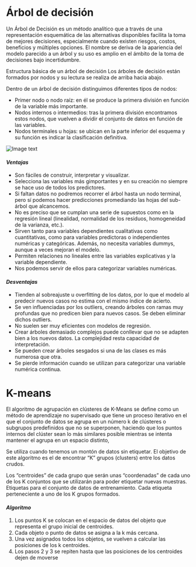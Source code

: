 # **Árbol de decisión**

Un Árbol de Decisión es un método analítico que a través de una representación esquemática de las alternativas disponibles facilita la toma de mejores decisiones, especialmente cuando existen riesgos, costos, beneficios y múltiples opciones. El nombre se deriva de la apariencia del modelo parecido a un árbol y su uso es amplio en el ámbito de la toma de decisiones bajo incertidumbre.  

Estructura básica de un árbol de decisión
Los árboles de decisión están formados por nodos y su lectura se realiza de arriba hacia abajo. 

Dentro de un árbol de decisión distinguimos diferentes tipos de nodos: 

* Primer nodo o nodo raíz: en él se produce la primera división en función de la variable más importante.
* Nodos internos o intermedios: tras la primera división encontramos estos nodos, que vuelven a dividir el conjunto de datos en función de las variables.
* Nodos terminales u hojas: se ubican en la parte inferior del esquema y su función es indicar la clasificación definitiva.

![Image text](https://www.maximaformacion.es/wp-content/uploads/2021/07/Estructura-de-un-arbol-de-decision.jpg)

#### *Ventajas*

* Son fáciles de construir, interpretar y visualizar.
* Selecciona las variables más gimportantes y en su creación no siempre se hace uso de todos los predictores.
* Si faltan datos no podremos recorrer el árbol hasta un nodo terminal, pero sí podemos hacer predicciones promediando las hojas del sub-árbol que alcancemos.
* No es preciso que se cumplan una serie de supuestos como en la regresión lineal (linealidad, normalidad de los residuos, homogeneidad de la varianza, etc.).
* Sirven tanto para variables dependientes cualitativas como cuantitativas, como para variables predictoras o independientes numéricas y categóricas. Además, no necesita variables dummys, aunque a veces mejoran el modelo.
* Permiten relaciones no lineales entre las variables explicativas y la variable dependiente.
* Nos podemos servir de ellos para categorizar variables numéricas.

#### *Desventajas*

* Tienden al sobreajuste u overfitting de los datos, por lo que el modelo al predecir nuevos casos no estima con el mismo índice de acierto.
* Se ven influenciadas por los outliers, creando árboles con ramas muy profundas que no predicen bien para nuevos casos. Se deben eliminar dichos outliers.
* No suelen ser muy eficientes con modelos de regresión.
* Crear árboles demasiado complejos puede conllevar que no se adapten bien a los nuevos datos. La complejidad resta capacidad de interpretación.
* Se pueden crear árboles sesgados si una de las clases es más numerosa que otra.
* Se pierde información cuando se utilizan para categorizar una variable numérica continua.

# **K-means** 

El algoritmo de agrupación en clústeres de K-Means se define como un método de aprendizaje no supervisado que tiene un proceso iterativo en el que el conjunto de datos se agrupa en un número k de clústeres o subgrupos predefinidos que no se superponen, haciendo que los puntos internos del clúster sean lo más similares posible mientras se intenta mantener el agrupa en un espacio distinto,

Se utiliza cuando tenemos un montón de datos sin etiquetar. El objetivo de este algoritmo es el de encontrar “K” grupos (clusters) entre los datos crudos. 

Los “centroides” de cada grupo que serán unas “coordenadas” de cada uno de los K conjuntos que se utilizarán para poder etiquetar nuevas muestras.
Etiquetas para el conjunto de datos de entrenamiento. Cada etiqueta perteneciente a uno de los K grupos formados.

#### *Algoritmo*
1. Los puntos K se colocan en el espacio de datos del objeto que representa el grupo inicial de centroides.
2. Cada objeto o punto de datos se asigna a la k más cercana.
3. Una vez asignados todos los objetos, se vuelven a calcular las posiciones de los k centroides.
4. Los pasos 2 y 3 se repiten hasta que las posiciones de los centroides dejen de moverse




